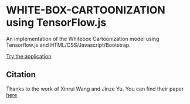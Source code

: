 # WHITE-BOX-CARTOONIZATION using TensorFlow.js
 An implementation of the Whitebox Cartoonization model using Tensorflow.js and HTML/CSS/Javascript/Bootstrap.

[Try the application](https://amey-thakur.github.io/WHITE-BOX-CARTOONIZATION)

## Citation
Thanks to the work of Xinrui Wang and Jinze Yu. You can find their paper [here](https://openaccess.thecvf.com/content_CVPR_2020/html/Wang_Learning_to_Cartoonize_Using_White-Box_Cartoon_Representations_CVPR_2020_paper.html) 
